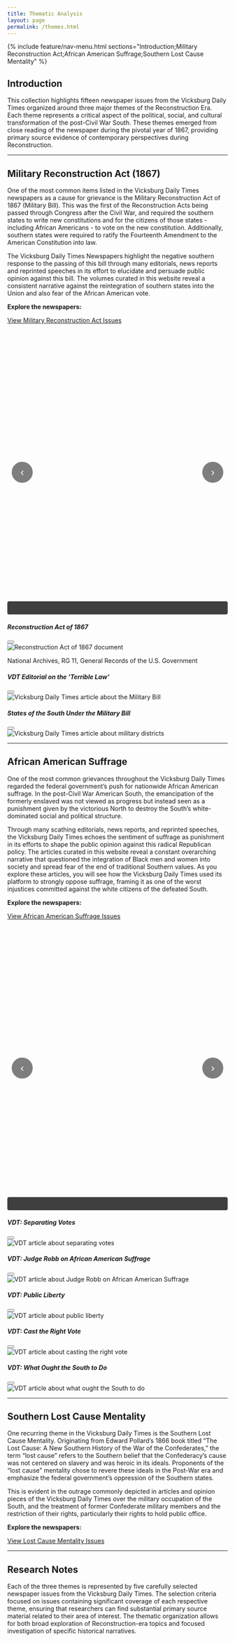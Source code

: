 ```yaml
---
title: Thematic Analysis
layout: page
permalink: /themes.html
---
```


{% include feature/nav-menu.html sections="Introduction;Military Reconstruction Act;African American Suffrage;Southern Lost Cause Mentality" %}

## Introduction

This collection highlights fifteen newspaper issues from the Vicksburg Daily Times organized around three major themes of the Reconstruction Era. Each theme represents a critical aspect of the political, social, and cultural transformation of the post-Civil War South. These themes emerged from close reading of the newspaper during the pivotal year of 1867, providing primary source evidence of contemporary perspectives during Reconstruction.

---

## Military Reconstruction Act (1867)

One of the most common items listed in the Vicksburg Daily Times newspapers as a cause for grievance is the Military Reconstruction Act of 1867 (Military Bill). This was the first of the Reconstruction Acts being passed through Congress after the Civil War, and required the southern states to write new constitutions and for the citizens of those states - including African Americans - to vote on the new constitution. Additionally, southern states were required to ratify the Fourteenth Amendment to the American Constitution into law. 

The Vicksburg Daily Times Newspapers highlight the negative southern response to the passing of this bill through many editorials, news reports and reprinted speeches in its effort to elucidate and persuade public opinion against this bill. The volumes curated in this website reveal a consistent narrative against the reintegration of southern states into the Union and also fear of the African American vote. 

**Explore the newspapers:**

<a href="{{ '/browse.html#Military Reconstruction Act' | relative_url }}" class="btn btn-primary btn-lg mb-3">View Military Reconstruction Act Issues</a>

<style>
  .preview-carousel-wrapper {
    position: relative;
    overflow: hidden;
    padding: 20px 0 80px 0; /* Extra padding at bottom for caption */
  }
  .preview-carousel {
    display: flex;
    align-items: center;
    justify-content: center;
    gap: 10px;
    position: relative;
    min-height: 550px;
    transition: transform 0.6s ease-in-out;
  }
  .preview-carousel .carousel-item-wrapper {
    display: flex;
    align-items: center;
    gap: 10px;
    width: 100%;
    position: absolute;
    transition: transform 0.6s ease-in-out, opacity 0.6s ease-in-out;
  }
  .preview-carousel .carousel-item-wrapper.slide-left {
    transform: translateX(-100%);
    opacity: 0;
  }
  .preview-carousel .carousel-item-wrapper.slide-center {
    transform: translateX(0);
    opacity: 1;
  }
  .preview-carousel .carousel-item-wrapper.slide-right {
    transform: translateX(100%);
    opacity: 0;
  }
  .preview-carousel .side-image {
    flex: 0 0 25%;
    opacity: 0.4;
    cursor: pointer;
  }
  .preview-carousel .side-image:hover {
    opacity: 0.6;
  }
  .preview-carousel .side-image img {
    max-height: 400px;
    width: 100%;
    object-fit: contain;
  }
  .preview-carousel .center-image {
    flex: 0 0 50%;
    z-index: 2;
  }
  .preview-carousel .center-image img {
    max-height: 500px;
    width: 100%;
    object-fit: contain;
    cursor: pointer;
    box-shadow: 0 4px 8px rgba(0,0,0,0.3);
  }
  .preview-carousel-caption {
    position: absolute;
    bottom: 0;
    left: 0;
    right: 0;
    background-color: rgba(0, 0, 0, 0.75);
    color: white;
    padding: 15px;
    text-align: center;
    border-radius: 0.25rem;
    transition: opacity 0.3s ease-in-out;
  }
  .carousel-nav-btn {
    position: absolute;
    top: 50%;
    transform: translateY(-50%);
    background-color: rgba(0, 0, 0, 0.5);
    border: none;
    color: white;
    width: 3rem;
    height: 3rem;
    border-radius: 50%;
    cursor: pointer;
    z-index: 10;
    display: flex;
    align-items: center;
    justify-content: center;
    font-size: 1.5rem;
  }
  .carousel-nav-btn:hover {
    background-color: rgba(0, 0, 0, 0.8);
  }
  .carousel-nav-btn.prev {
    left: 10px;
  }
  .carousel-nav-btn.next {
    right: 10px;
  }
</style>

<div class="preview-carousel-wrapper">
  <div id="militaryBillCarousel" class="preview-carousel">
    <!-- Will be populated by JavaScript -->
  </div>
  <button class="carousel-nav-btn prev" onclick="prevSlide()">‹</button>
  <button class="carousel-nav-btn next" onclick="nextSlide()">›</button>
  <div id="carouselCaption" class="preview-carousel-caption"></div>
</div>

<script>
const carouselImages = [
  {
    src: "{{ '/assets/img/ReconstructionAct1867.jpg' | relative_url }}",
    alt: "Reconstruction Act of 1867 document",
    caption: "Reconstruction Act of 1867, National Archives, RG 11, General Records of the U.S. Government",
    modal: "#imageModal1"
  },
  {
    src: "{{ '/assets/img/themes/militaryBill/terribleLaw_VDT222.png' | relative_url }}",
    alt: "Vicksburg Daily Times article about the Military Bill",
    caption: "VDT Editorial on the 'Terrible Law'",
    modal: "#imageModal2"
  },
  {
    src: "{{ '/assets/img/themes/militaryBill/dividedMilitaryDistrictsno210.png' | relative_url }}",
    alt: "Vicksburg Daily Times article about military districts",
    caption: "Divided States of the South",
    modal: "#imageModal3"
  }
];

let currentIndex = 0;
let isTransitioning = false;

function createSlideHTML(prevIndex, currentIdx, nextIndex) {
  return `
    <div class="side-image" onclick="prevSlide()">
      <img src="${carouselImages[prevIndex].src}" alt="${carouselImages[prevIndex].alt}">
    </div>
    <div class="center-image" data-bs-toggle="modal" data-bs-target="${carouselImages[currentIdx].modal}">
      <img src="${carouselImages[currentIdx].src}" alt="${carouselImages[currentIdx].alt}">
    </div>
    <div class="side-image" onclick="nextSlide()">
      <img src="${carouselImages[nextIndex].src}" alt="${carouselImages[nextIndex].alt}">
    </div>
  `;
}

function updateCarousel(direction = 'none') {
  const carousel = document.getElementById('militaryBillCarousel');
  const caption = document.getElementById('carouselCaption');
  const totalImages = carouselImages.length;

  const prevIndex = (currentIndex - 1 + totalImages) % totalImages;
  const nextIndex = (currentIndex + 1) % totalImages;

  if (direction === 'none') {
    // Initial load
    carousel.innerHTML = `<div class="carousel-item-wrapper slide-center">${createSlideHTML(prevIndex, currentIndex, nextIndex)}</div>`;
    caption.innerHTML = `<p class="mb-0 small">${carouselImages[currentIndex].caption}</p>`;
  } else {
    // Create old and new wrapper
    const oldWrapper = carousel.querySelector('.carousel-item-wrapper');
    const newWrapper = document.createElement('div');
    newWrapper.className = 'carousel-item-wrapper';
    newWrapper.innerHTML = createSlideHTML(prevIndex, currentIndex, nextIndex);

    // Position new wrapper based on direction
    if (direction === 'next') {
      newWrapper.classList.add('slide-right');
      carousel.appendChild(newWrapper);

      // Trigger slide animation
      setTimeout(() => {
        oldWrapper.classList.remove('slide-center');
        oldWrapper.classList.add('slide-left');
        newWrapper.classList.remove('slide-right');
        newWrapper.classList.add('slide-center');
      }, 10);
    } else {
      newWrapper.classList.add('slide-left');
      carousel.appendChild(newWrapper);

      // Trigger slide animation
      setTimeout(() => {
        oldWrapper.classList.remove('slide-center');
        oldWrapper.classList.add('slide-right');
        newWrapper.classList.remove('slide-left');
        newWrapper.classList.add('slide-center');
      }, 10);
    }

    // Update caption with fade
    caption.style.opacity = '0';
    setTimeout(() => {
      caption.innerHTML = `<p class="mb-0 small">${carouselImages[currentIndex].caption}</p>`;
      caption.style.opacity = '1';
    }, 300);

    // Remove old wrapper after transition
    setTimeout(() => {
      oldWrapper.remove();
      isTransitioning = false;
    }, 650);
  }
}

function prevSlide() {
  if (isTransitioning) return;
  isTransitioning = true;
  currentIndex = (currentIndex - 1 + carouselImages.length) % carouselImages.length;
  updateCarousel('prev');
}

function nextSlide() {
  if (isTransitioning) return;
  isTransitioning = true;
  currentIndex = (currentIndex + 1) % carouselImages.length;
  updateCarousel('next');
}

// Initialize carousel
updateCarousel();
</script>

<!-- Modals for full-size image preview -->
<div class="modal fade" id="imageModal1" tabindex="-1" aria-labelledby="imageModal1Label" aria-hidden="true">
  <div class="modal-dialog modal-xl modal-dialog-centered">
    <div class="modal-content">
      <div class="modal-header">
        <h5 class="modal-title" id="imageModal1Label">Reconstruction Act of 1867</h5>
        <button type="button" class="btn-close" data-bs-dismiss="modal" aria-label="Close"></button>
      </div>
      <div class="modal-body text-center">
        <img src="{{ '/assets/img/ReconstructionAct1867.jpg' | relative_url }}" class="img-fluid" alt="Reconstruction Act of 1867 document">
        <p class="mt-3">National Archives, RG 11, General Records of the U.S. Government</p>
      </div>
    </div>
  </div>
</div>

<div class="modal fade" id="imageModal2" tabindex="-1" aria-labelledby="imageModal2Label" aria-hidden="true">
  <div class="modal-dialog modal-xl modal-dialog-centered">
    <div class="modal-content">
      <div class="modal-header">
        <h5 class="modal-title" id="imageModal2Label">VDT Editorial on the 'Terrible Law'</h5>
        <button type="button" class="btn-close" data-bs-dismiss="modal" aria-label="Close"></button>
      </div>
      <div class="modal-body text-center">
        <img src="{{ '/assets/img/themes/militaryBill/terribleLaw_VDT222.png' | relative_url }}" class="img-fluid" alt="Vicksburg Daily Times article about the Military Bill">
      </div>
    </div>
  </div>
</div>

<div class="modal fade" id="imageModal3" tabindex="-1" aria-labelledby="imageModal3Label" aria-hidden="true">
  <div class="modal-dialog modal-xl modal-dialog-centered">
    <div class="modal-content">
      <div class="modal-header">
        <h5 class="modal-title" id="imageModal3Label">States of the South Under the Military Bill</h5>
        <button type="button" class="btn-close" data-bs-dismiss="modal" aria-label="Close"></button>
      </div>
      <div class="modal-body text-center">
        <img src="{{ '/assets/img/themes/militaryBill/dividedMilitaryDistrictsno210.png' | relative_url }}" class="img-fluid" alt="Vicksburg Daily Times article about military districts">
      </div>
    </div>
  </div>
</div>

---

## African American Suffrage


One of the most common grievances throughout the Vicksburg Daily Times regarded the federal government’s push for nationwide African American suffrage. In the post-Civil War American South, the emancipation of the formerly enslaved was not viewed as progress but instead seen as a punishment given by the victorious North to destroy the South’s white-dominated social and political structure. 

Through many scathing editorials, news reports, and reprinted speeches, the Vicksburg Daily Times echoes the sentiment of suffrage as punishment in its efforts to shape the public opinion against this radical Republican policy. The articles curated in this website reveal a constant overarching narrative that questioned the integration of Black men and women into society and spread fear of the end of traditional Southern values. As you explore these articles, you will see how the Vicksburg Daily Times used its platform to strongly oppose suffrage, framing it as one of the worst injustices committed against the white citizens of the defeated South.


**Explore the newspapers:**

<a href="{{ '/browse.html#African American Suffrage' | relative_url }}" class="btn btn-primary btn-lg mb-3">View African American Suffrage Issues</a>

<div class="preview-carousel-wrapper">
  <div id="suffrageCarousel" class="preview-carousel">
    <!-- Will be populated by JavaScript -->
  </div>
  <button class="carousel-nav-btn prev" onclick="prevSuffrageSlide()">‹</button>
  <button class="carousel-nav-btn next" onclick="nextSuffrageSlide()">›</button>
  <div id="suffrageCarouselCaption" class="preview-carousel-caption"></div>
</div>

<script>
const suffrageCarouselImages = [
  {
    src: "{{ '/assets/img/themes/suffrage/separatingVotes_VDT219.png' | relative_url }}",
    alt: "VDT article about separating votes",
    caption: "VDT: Separating Votes",
    modal: "#suffrageModal1"
  },
  {
    src: "{{ '/assets/img/themes/suffrage/judgeRobb_VDT232.png' | relative_url }}",
    alt: "VDT article about Judge Robb on African American Suffrage",
    caption: "VDT: Judge Robb on African American Suffrage",
    modal: "#suffrageModal2"
  },
  {
    src: "{{ '/assets/img/themes/suffrage/publidLibertyVDT241.png' | relative_url }}",
    alt: "VDT article about public liberty",
    caption: "VDT: Public Liberty",
    modal: "#suffrageModal3"
  },
  {
    src: "{{ '/assets/img/themes/suffrage/castTheRightVote_VDT236.png' | relative_url }}",
    alt: "VDT article about casting the right vote",
    caption: "VDT: Cast the Right Vote",
    modal: "#suffrageModal4"
  },
  {
    src: "{{ '/assets/img/themes/suffrage/whatOughtTheSouthToDo_VDT223.png' | relative_url }}",
    alt: "VDT article about what ought the South to do",
    caption: "VDT: What Ought the South to Do",
    modal: "#suffrageModal5"
  }
];

let suffrageCurrentIndex = 0;
let suffrageIsTransitioning = false;

function createSuffrageSlideHTML(prevIndex, currentIdx, nextIndex) {
  return `
    <div class="side-image" onclick="prevSuffrageSlide()">
      <img src="${suffrageCarouselImages[prevIndex].src}" alt="${suffrageCarouselImages[prevIndex].alt}">
    </div>
    <div class="center-image" data-bs-toggle="modal" data-bs-target="${suffrageCarouselImages[currentIdx].modal}">
      <img src="${suffrageCarouselImages[currentIdx].src}" alt="${suffrageCarouselImages[currentIdx].alt}">
    </div>
    <div class="side-image" onclick="nextSuffrageSlide()">
      <img src="${suffrageCarouselImages[nextIndex].src}" alt="${suffrageCarouselImages[nextIndex].alt}">
    </div>
  `;
}

function updateSuffrageCarousel(direction = 'none') {
  const carousel = document.getElementById('suffrageCarousel');
  const caption = document.getElementById('suffrageCarouselCaption');
  const totalImages = suffrageCarouselImages.length;

  const prevIndex = (suffrageCurrentIndex - 1 + totalImages) % totalImages;
  const nextIndex = (suffrageCurrentIndex + 1) % totalImages;

  if (direction === 'none') {
    // Initial load
    carousel.innerHTML = `<div class="carousel-item-wrapper slide-center">${createSuffrageSlideHTML(prevIndex, suffrageCurrentIndex, nextIndex)}</div>`;
    caption.innerHTML = `<p class="mb-0 small">${suffrageCarouselImages[suffrageCurrentIndex].caption}</p>`;
  } else {
    // Create old and new wrapper
    const oldWrapper = carousel.querySelector('.carousel-item-wrapper');
    const newWrapper = document.createElement('div');
    newWrapper.className = 'carousel-item-wrapper';
    newWrapper.innerHTML = createSuffrageSlideHTML(prevIndex, suffrageCurrentIndex, nextIndex);

    // Position new wrapper based on direction
    if (direction === 'next') {
      newWrapper.classList.add('slide-right');
      carousel.appendChild(newWrapper);

      // Trigger slide animation
      setTimeout(() => {
        oldWrapper.classList.remove('slide-center');
        oldWrapper.classList.add('slide-left');
        newWrapper.classList.remove('slide-right');
        newWrapper.classList.add('slide-center');
      }, 10);
    } else {
      newWrapper.classList.add('slide-left');
      carousel.appendChild(newWrapper);

      // Trigger slide animation
      setTimeout(() => {
        oldWrapper.classList.remove('slide-center');
        oldWrapper.classList.add('slide-right');
        newWrapper.classList.remove('slide-left');
        newWrapper.classList.add('slide-center');
      }, 10);
    }

    // Update caption with fade
    caption.style.opacity = '0';
    setTimeout(() => {
      caption.innerHTML = `<p class="mb-0 small">${suffrageCarouselImages[suffrageCurrentIndex].caption}</p>`;
      caption.style.opacity = '1';
    }, 300);

    // Remove old wrapper after transition
    setTimeout(() => {
      oldWrapper.remove();
      suffrageIsTransitioning = false;
    }, 650);
  }
}

function prevSuffrageSlide() {
  if (suffrageIsTransitioning) return;
  suffrageIsTransitioning = true;
  suffrageCurrentIndex = (suffrageCurrentIndex - 1 + suffrageCarouselImages.length) % suffrageCarouselImages.length;
  updateSuffrageCarousel('prev');
}

function nextSuffrageSlide() {
  if (suffrageIsTransitioning) return;
  suffrageIsTransitioning = true;
  suffrageCurrentIndex = (suffrageCurrentIndex + 1) % suffrageCarouselImages.length;
  updateSuffrageCarousel('next');
}

// Initialize carousel
updateSuffrageCarousel();
</script>

<!-- Modals for full-size image preview -->
<div class="modal fade" id="suffrageModal1" tabindex="-1" aria-labelledby="suffrageModal1Label" aria-hidden="true">
  <div class="modal-dialog modal-xl modal-dialog-centered">
    <div class="modal-content">
      <div class="modal-header">
        <h5 class="modal-title" id="suffrageModal1Label">VDT: Separating Votes</h5>
        <button type="button" class="btn-close" data-bs-dismiss="modal" aria-label="Close"></button>
      </div>
      <div class="modal-body text-center">
        <img src="{{ '/assets/img/themes/suffrage/separatingVotes_VDT219.png' | relative_url }}" class="img-fluid" alt="VDT article about separating votes">
      </div>
    </div>
  </div>
</div>

<div class="modal fade" id="suffrageModal2" tabindex="-1" aria-labelledby="suffrageModal2Label" aria-hidden="true">
  <div class="modal-dialog modal-xl modal-dialog-centered">
    <div class="modal-content">
      <div class="modal-header">
        <h5 class="modal-title" id="suffrageModal2Label">VDT: Judge Robb on African American Suffrage</h5>
        <button type="button" class="btn-close" data-bs-dismiss="modal" aria-label="Close"></button>
      </div>
      <div class="modal-body text-center">
        <img src="{{ '/assets/img/themes/suffrage/judgeRobb_VDT232.png' | relative_url }}" class="img-fluid" alt="VDT article about Judge Robb on African American Suffrage">
      </div>
    </div>
  </div>
</div>

<div class="modal fade" id="suffrageModal3" tabindex="-1" aria-labelledby="suffrageModal3Label" aria-hidden="true">
  <div class="modal-dialog modal-xl modal-dialog-centered">
    <div class="modal-content">
      <div class="modal-header">
        <h5 class="modal-title" id="suffrageModal3Label">VDT: Public Liberty</h5>
        <button type="button" class="btn-close" data-bs-dismiss="modal" aria-label="Close"></button>
      </div>
      <div class="modal-body text-center">
        <img src="{{ '/assets/img/themes/suffrage/publidLibertyVDT241.png' | relative_url }}" class="img-fluid" alt="VDT article about public liberty">
      </div>
    </div>
  </div>
</div>

<div class="modal fade" id="suffrageModal4" tabindex="-1" aria-labelledby="suffrageModal4Label" aria-hidden="true">
  <div class="modal-dialog modal-xl modal-dialog-centered">
    <div class="modal-content">
      <div class="modal-header">
        <h5 class="modal-title" id="suffrageModal4Label">VDT: Cast the Right Vote</h5>
        <button type="button" class="btn-close" data-bs-dismiss="modal" aria-label="Close"></button>
      </div>
      <div class="modal-body text-center">
        <img src="{{ '/assets/img/themes/suffrage/castTheRightVote_VDT236.png' | relative_url }}" class="img-fluid" alt="VDT article about casting the right vote">
      </div>
    </div>
  </div>
</div>

<div class="modal fade" id="suffrageModal5" tabindex="-1" aria-labelledby="suffrageModal5Label" aria-hidden="true">
  <div class="modal-dialog modal-xl modal-dialog-centered">
    <div class="modal-content">
      <div class="modal-header">
        <h5 class="modal-title" id="suffrageModal5Label">VDT: What Ought the South to Do</h5>
        <button type="button" class="btn-close" data-bs-dismiss="modal" aria-label="Close"></button>
      </div>
      <div class="modal-body text-center">
        <img src="{{ '/assets/img/themes/suffrage/whatOughtTheSouthToDo_VDT223.png' | relative_url }}" class="img-fluid" alt="VDT article about what ought the South to do">
      </div>
    </div>
  </div>
</div>

---

## Southern Lost Cause Mentality


One recurring theme in the Vicksburg Daily Times is the Southern Lost Cause Mentality. Originating from Edward Pollard’s 1866 book titled “The Lost Cause: A New Southern History of the War of the Confederates,” the term “lost cause” refers to the Southern belief that the Confederacy’s cause was not centered on slavery and was heroic in its ideals. Proponents of the “lost cause” mentality chose to revere these ideals in the Post-War era and emphasize the federal government’s oppression of the Southern states. 

This is evident in the outrage commonly depicted in articles and opinion pieces of the Vicksburg Daily Times over the military occupation of the South, and the treatment of former Confederate military members and the restriction of their rights, particularly their rights to hold public office.


**Explore the newspapers:**

<a href="{{ '/browse.html#Southern Lost Cause Mentality' | relative_url }}" class="btn btn-primary btn-lg mb-3">View Lost Cause Mentality Issues</a>

---

## Research Notes

Each of the three themes is represented by five carefully selected newspaper issues from the Vicksburg Daily Times. The selection criteria focused on issues containing significant coverage of each respective theme, ensuring that researchers can find substantial primary source material related to their area of interest. The thematic organization allows for both broad exploration of Reconstruction-era topics and focused investigation of specific historical narratives.
